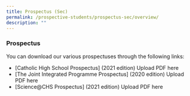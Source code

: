 ```yaml
---
title: Prospectus (Sec)
permalink: /prospective-students/prospectus-sec/overview/
description: ""
---
```

### Prospectus

You can download our various prospectuses through the following links:

*   [Catholic High School Prospectus] (2021 edition) Upload PDF here
*   [The Joint Integrated Programme Prospectus] (2020 edition) Upload PDF here
*   [Science@CHS Prospectus] (2021 edition) Upload PDF here